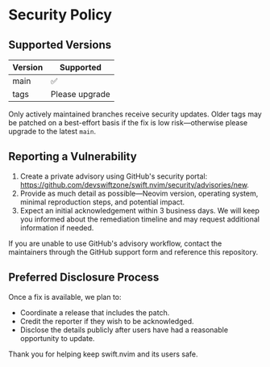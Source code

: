 # Security Policy

## Supported Versions

| Version | Supported          |
| ------- | ------------------ |
| main    | ✅                 |
| tags    | Please upgrade     |

Only actively maintained branches receive security updates. Older tags may be
patched on a best-effort basis if the fix is low risk—otherwise please upgrade
to the latest `main`.

## Reporting a Vulnerability

1. Create a private advisory using GitHub's security portal:
   <https://github.com/devswiftzone/swift.nvim/security/advisories/new>.
2. Provide as much detail as possible—Neovim version, operating system, minimal
   reproduction steps, and potential impact.
3. Expect an initial acknowledgement within 3 business days. We will keep you
   informed about the remediation timeline and may request additional
   information if needed.

If you are unable to use GitHub's advisory workflow, contact the maintainers
through the GitHub support form and reference this repository.

## Preferred Disclosure Process

Once a fix is available, we plan to:

- Coordinate a release that includes the patch.
- Credit the reporter if they wish to be acknowledged.
- Disclose the details publicly after users have had a reasonable opportunity to
  update.

Thank you for helping keep swift.nvim and its users safe.
